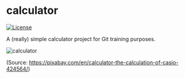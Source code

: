 # calculator

[![License](http://img.shields.io/:license-mit-blue.svg)](https://github.com/fh-erfurt/calculator/blob/master/LICENSE)

A (really) simple calculator project for Git training purposes.

![calculator](calculator.jpg)

(Source: https://pixabay.com/en/calculator-the-calculation-of-casio-424564/)